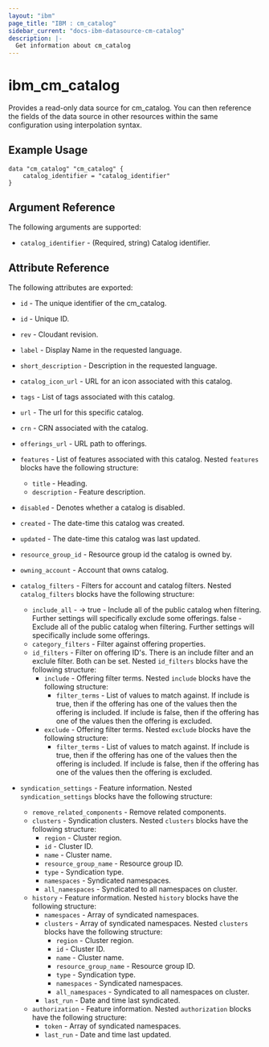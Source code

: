 ```yaml
---
layout: "ibm"
page_title: "IBM : cm_catalog"
sidebar_current: "docs-ibm-datasource-cm-catalog"
description: |-
  Get information about cm_catalog
---
```


# ibm\_cm_catalog

Provides a read-only data source for cm_catalog. You can then reference the fields of the data source in other resources within the same configuration using interpolation syntax.

## Example Usage

```hcl
data "cm_catalog" "cm_catalog" {
	catalog_identifier = "catalog_identifier"
}
```

## Argument Reference

The following arguments are supported:

* `catalog_identifier` - (Required, string) Catalog identifier.

## Attribute Reference

The following attributes are exported:

* `id` - The unique identifier of the cm_catalog.
* `id` - Unique ID.

* `rev` - Cloudant revision.

* `label` - Display Name in the requested language.

* `short_description` - Description in the requested language.

* `catalog_icon_url` - URL for an icon associated with this catalog.

* `tags` - List of tags associated with this catalog.

* `url` - The url for this specific catalog.

* `crn` - CRN associated with the catalog.

* `offerings_url` - URL path to offerings.

* `features` - List of features associated with this catalog. Nested `features` blocks have the following structure:
	* `title` - Heading.
	* `description` - Feature description.

* `disabled` - Denotes whether a catalog is disabled.

* `created` - The date-time this catalog was created.

* `updated` - The date-time this catalog was last updated.

* `resource_group_id` - Resource group id the catalog is owned by.

* `owning_account` - Account that owns catalog.

* `catalog_filters` - Filters for account and catalog filters. Nested `catalog_filters` blocks have the following structure:
	* `include_all` - -> true - Include all of the public catalog when filtering. Further settings will specifically exclude some offerings. false - Exclude all of the public catalog when filtering. Further settings will specifically include some offerings.
	* `category_filters` - Filter against offering properties.
	* `id_filters` - Filter on offering ID's. There is an include filter and an exclule filter. Both can be set. Nested `id_filters` blocks have the following structure:
		* `include` - Offering filter terms. Nested `include` blocks have the following structure:
			* `filter_terms` - List of values to match against. If include is true, then if the offering has one of the values then the offering is included. If include is false, then if the offering has one of the values then the offering is excluded.
		* `exclude` - Offering filter terms. Nested `exclude` blocks have the following structure:
			* `filter_terms` - List of values to match against. If include is true, then if the offering has one of the values then the offering is included. If include is false, then if the offering has one of the values then the offering is excluded.

* `syndication_settings` - Feature information. Nested `syndication_settings` blocks have the following structure:
	* `remove_related_components` - Remove related components.
	* `clusters` - Syndication clusters. Nested `clusters` blocks have the following structure:
		* `region` - Cluster region.
		* `id` - Cluster ID.
		* `name` - Cluster name.
		* `resource_group_name` - Resource group ID.
		* `type` - Syndication type.
		* `namespaces` - Syndicated namespaces.
		* `all_namespaces` - Syndicated to all namespaces on cluster.
	* `history` - Feature information. Nested `history` blocks have the following structure:
		* `namespaces` - Array of syndicated namespaces.
		* `clusters` - Array of syndicated namespaces. Nested `clusters` blocks have the following structure:
			* `region` - Cluster region.
			* `id` - Cluster ID.
			* `name` - Cluster name.
			* `resource_group_name` - Resource group ID.
			* `type` - Syndication type.
			* `namespaces` - Syndicated namespaces.
			* `all_namespaces` - Syndicated to all namespaces on cluster.
		* `last_run` - Date and time last syndicated.
	* `authorization` - Feature information. Nested `authorization` blocks have the following structure:
		* `token` - Array of syndicated namespaces.
		* `last_run` - Date and time last updated.

